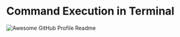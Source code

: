 # Command Execution in Terminal
<img alt="Awesome GitHub Profile Readme" src="./Terminal.gif"> </img>
